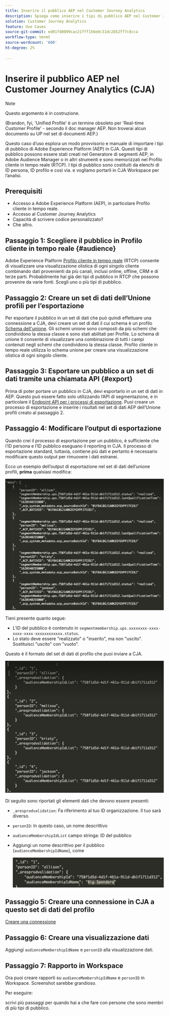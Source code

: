```yaml
---
title: Inserire il pubblico AEP nel Customer Journey Analytics
description: Spiega come inserire i tipi di pubblico AEP nel Customer Journey Analytics per ulteriori analisi.
solution: Customer Journey Analytics
feature: Use Cases
source-git-commit: ed01fd0899cac21fff156e0c31dc2b52ff7c8cca
workflow-type: tm+mt
source-wordcount: '600'
ht-degree: 2%

---
```



# Inserire il pubblico AEP nel Customer Journey Analytics (CJA)

>[!NOTE]
>
>Questo argomento è in costruzione.

(Brandon, fyi, &#39;Unified Profile&#39; è un termine obsoleto per &#39;Real-time Customer Profile&#39; - secondo il doc manager AEP. Non troverai alcun documento su UP nel set di documenti AEP.)

Questo caso d’uso esplora un modo provvisorio e manuale di importare i tipi di pubblico di Adobe Experience Platform (AEP) in CJA. Questi tipi di pubblico possono essere stati creati nel Generatore di segmenti AEP, in Adobe Audience Manager o in altri strumenti e sono memorizzati nel Profilo cliente in tempo reale (RTCP). I tipi di pubblico sono costituiti da elenchi di ID persona, ID profilo e così via. e vogliamo portarli in CJA Workspace per l’analisi.

## Prerequisiti

* Accesso a Adobe Experience Platform (AEP), in particolare Profilo cliente in tempo reale.
* Accesso al Customer Journey Analytics
* Capacità di scrivere codice personalizzato?
* Che altro.

## Passaggio 1: Scegliere il pubblico in Profilo cliente in tempo reale {#audience}

Adobe Experience Platform [Profilo cliente in tempo reale](https://experienceleague.adobe.com/docs/experience-platform/profile/home.html?lang=it) (RTCP) consente di visualizzare una visualizzazione olistica di ogni singolo cliente combinando dati provenienti da più canali, inclusi online, offline, CRM e di terze parti. Probabilmente hai già dei tipi di pubblico in RTCP che possono provenire da varie fonti. Scegli uno o più tipi di pubblico.

## Passaggio 2: Creare un set di dati dell’Unione profili per l’esportazione

Per esportare il pubblico in un set di dati che può quindi effettuare una connessione a CJA, devi creare un set di dati il cui schema è un profilo [Schema dell&#39;unione](https://experienceleague.adobe.com/docs/experience-platform/profile/union-schemas/union-schema.html?lang=en#understanding-union-schemas).
Gli schemi unione sono composti da più schemi che condividono la stessa classe e sono stati abilitati per Profile. Lo schema di unione ti consente di visualizzare una combinazione di tutti i campi contenuti negli schemi che condividono la stessa classe. Profilo cliente in tempo reale utilizza lo schema unione per creare una visualizzazione olistica di ogni singolo cliente.

## Passaggio 3: Esportare un pubblico a un set di dati tramite una chiamata API {#export}

Prima di poter portare un pubblico in CJA, devi esportarlo in un set di dati in AEP. Questo può essere fatto solo utilizzando l’API di segmentazione, e in particolare il [Endpoint API per i processi di esportazione](https://experienceleague.adobe.com/docs/experience-platform/segmentation/api/export-jobs.html?lang=en). Puoi creare un processo di esportazione e inserire i risultati nel set di dati AEP dell’Unione profili creato al passaggio 2.

## Passaggio 4: Modificare l’output di esportazione

Quando crei il processo di esportazione per un pubblico, è sufficiente che l’ID persona e l’ID pubblico eseguano il reporting in CJA. Il processo di esportazione standard, tuttavia, contiene più dati e pertanto è necessario modificare questo output per rimuovere i dati estranei.

Ecco un esempio dell’output di esportazione nel set di dati dell’unione profili, **prima** qualsiasi modifica:

![Uscita non necessaria](assets/export-unedited.png)

Tieni presente quanto segue:

* L&#39;ID del pubblico è contenuto in `segmentmembership.ups.xxxxxxxx-xxxx-xxxx-xxxx-xxxxxxxxxxxx.status`.
* Lo stato deve essere &quot;realizzato&quot; o &quot;inserito&quot;, ma non &quot;uscito&quot;. Sostituisci &quot;uscito&quot; con &quot;vuoto&quot;.

Questo è il formato del set di dati di profilo che puoi inviare a CJA.

![Uscita modificata](assets/export-edited.png)

Di seguito sono riportati gli elementi dati che devono essere presenti:

* `_aresprodvalidation`: Fa riferimento al tuo ID organizzazione. Il tuo sarà diverso.
* `personID`: In questo caso, un nome descrittivo
* `audienceMembershipIdList` campo stringa: ID del pubblico
* Aggiungi un nome descrittivo per il pubblico (`audienceMembershipIdName`), come

   ![Nome descrittivo del pubblico](assets/audience-name.png)

## Passaggio 5: Creare una connessione in CJA a questo set di dati del profilo

[Creare una connessione](/help/connections/create-connection.md)

## Passaggio 6: Creare una visualizzazione dati

Aggiungi `audienceMembershipIdName` e `personID` alla visualizzazione dati.

## Passaggio 7: Rapporto in Workspace

Ora puoi creare rapporti su `audienceMembershipIdName` e `personID` in Workspace.
Screenshot sarebbe grandioso.

Per eseguire:

scrivi più passaggi per quando hai a che fare con persone che sono membri di più tipi di pubblico.




